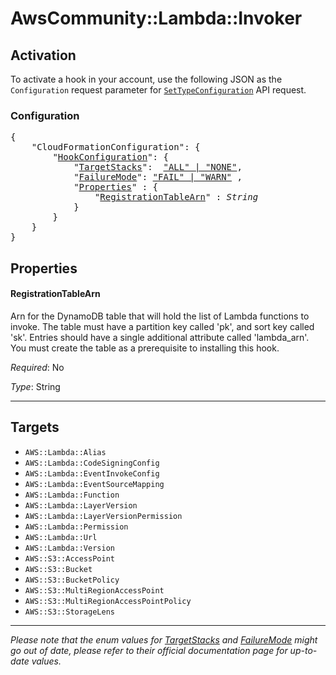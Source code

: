# AwsCommunity::Lambda::Invoker

## Activation

To activate a hook in your account, use the following JSON as the `Configuration` request parameter for [`SetTypeConfiguration`](https://docs.aws.amazon.com/AWSCloudFormation/latest/APIReference/API_SetTypeConfiguration.html) API request.

### Configuration

<pre>
{
    "CloudFormationConfiguration": {
        "<a href="https://docs.aws.amazon.com/cloudformation-cli/latest/userguide/hooks-structure.html#hooks-hook-configuration" title="HookConfiguration">HookConfiguration</a>": {
            "<a href="https://docs.aws.amazon.com/cloudformation-cli/latest/userguide/hooks-structure.html#hooks-targetstacks" title="TargetStacks">TargetStacks</a>":  <a href="#footnote-1">"ALL" | "NONE"</a>,
            "<a href="https://docs.aws.amazon.com/cloudformation-cli/latest/userguide/hooks-structure.html#hooks-failuremode" title="FailureMode">FailureMode</a>": <a href="#footnote-1">"FAIL" | "WARN"</a> ,
            "<a href="https://docs.aws.amazon.com/cloudformation-cli/latest/userguide/hooks-structure.html#hooks-properties" title="Properties">Properties</a>" : {
                "<a href="#registrationtablearn" title="RegistrationTableArn">RegistrationTableArn</a>" : <i>String</i>
            }
        }
    }
}
</pre>

## Properties

#### RegistrationTableArn

Arn for the DynamoDB table that will hold the list of Lambda functions to invoke. The table must have a partition key called 'pk', and sort key called 'sk'. Entries should have a single additional attribute called 'lambda_arn'. You must create the table as a prerequisite to installing this hook.

_Required_: No

_Type_: String


---

## Targets

* `AWS::Lambda::Alias`
* `AWS::Lambda::CodeSigningConfig`
* `AWS::Lambda::EventInvokeConfig`
* `AWS::Lambda::EventSourceMapping`
* `AWS::Lambda::Function`
* `AWS::Lambda::LayerVersion`
* `AWS::Lambda::LayerVersionPermission`
* `AWS::Lambda::Permission`
* `AWS::Lambda::Url`
* `AWS::Lambda::Version`
* `AWS::S3::AccessPoint`
* `AWS::S3::Bucket`
* `AWS::S3::BucketPolicy`
* `AWS::S3::MultiRegionAccessPoint`
* `AWS::S3::MultiRegionAccessPointPolicy`
* `AWS::S3::StorageLens`

---

<p id="footnote-1"><i> Please note that the enum values for <a href="https://docs.aws.amazon.com/cloudformation-cli/latest/userguide/hooks-structure.html#hooks-targetstacks" title="TargetStacks">
TargetStacks</a> and <a href="https://docs.aws.amazon.com/cloudformation-cli/latest/userguide/hooks-structure.html#hooks-failuremode" title="FailureMode">FailureMode</a>
might go out of date, please refer to their official documentation page for up-to-date values. </i></p>

